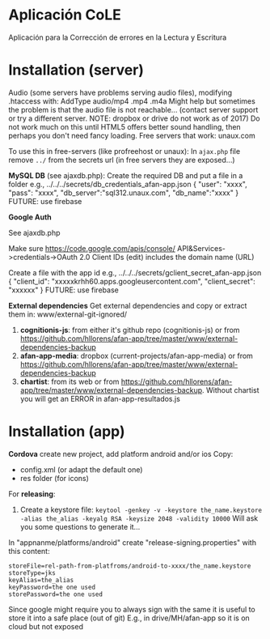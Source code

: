 Aplicación CoLE
========
Aplicación para la Corrección de errores en la Lectura y Escritura

Installation (server)
========
Audio (some servers have problems serving audio files), modifying .htaccess with:
    AddType audio/mp4 .mp4 .m4a
Might help but sometimes the problem is that the audio file is not reachable...
(contact server support or try a different server. NOTE: dropbox or drive do not work as of 2017)
Do not work much on this until HTML5 offers better sound handling, then perhaps you don't need fancy loading.
Free servers that work: unaux.com

To use this in free-servers (like profreehost or unaux):
In `ajax.php` file remove `../` from the secrets url (in free servers they are exposed...)

**MySQL DB**
(see ajaxdb.php): Create the required DB and put a file in a folder e.g., ../../../secrets/db_credentials_afan-app.json
    {
        "user": "xxxx",
        "pass": "xxxx",
        "db_server":"sql312.unaux.com",
        "db_name":"xxxx"
    }
    FUTURE: use firebase
    
**Google Auth**

See ajaxdb.php 

Make sure https://code.google.com/apis/console/  API&Services->credentials->OAuth 2.0 Client IDs (edit) includes the domain name (URL)

Create a file with the app id e.g., ../../../secrets/gclient_secret_afan-app.json
    {
        "client_id": "xxxxxkrhh60.apps.googleusercontent.com",
        "client_secret": "xxxxxx"
    }
    FUTURE: use firebase

**External dependencies**
Get external dependencies and copy or extract them in: www/external-git-ignored/


1) **cognitionis-js**: from either it's github repo (cognitionis-js) or from https://github.com/hllorens/afan-app/tree/master/www/external-dependencies-backup
2) **afan-app-media**: dropbox (current-projects/afan-app-media) or from https://github.com/hllorens/afan-app/tree/master/www/external-dependencies-backup
3) **chartist**: from its web or from https://github.com/hllorens/afan-app/tree/master/www/external-dependencies-backup.
Without chartist you will get an ERROR in afan-app-resultados.js


Installation (app)
========

**Cordova** create new project, add platform android and/or ios
Copy:
- config.xml (or adapt the default one)
- res folder (for icons)

For **releasing**:
1) Create a keystore file:
`keytool -genkey -v -keystore the_name.keystore -alias the_alias -keyalg RSA -keysize 2048 -validity 10000`
Will ask you some questions to generate it...

In "appnanme/platforms/android" create "release-signing.properties" with this content:
```
storeFile=rel-path-from-platfroms/android-to-xxxx/the_name.keystore
storeType=jks
keyAlias=the_alias
keyPassword=the one used
storePassword=the one used
```
Since google might require you to always sign with the same it is useful to store it into a safe place (out of git)
E.g., in drive/MH/afan-app so it is on cloud but not exposed


